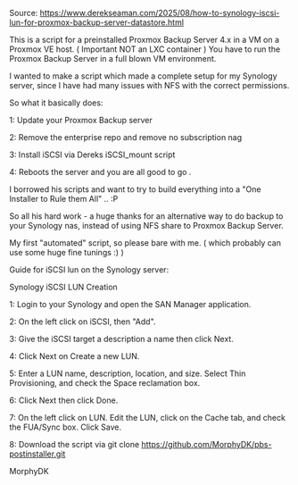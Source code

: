 Source: https://www.derekseaman.com/2025/08/how-to-synology-iscsi-lun-for-proxmox-backup-server-datastore.html

This is a script for a preinstalled Proxmox Backup Server 4.x in a VM on a Proxmox VE host. ( Important NOT an LXC container )
You have to run the Proxmox Backup Server in a full blown VM environment.

I wanted to make a script which made a complete setup for my Synology server, since I have had many issues with NFS with the correct permissions. 

So what it basically does: 

1: Update your Proxmox Backup server

2: Remove the enterprise repo and remove no subscription nag

3: Install iSCSI via Dereks iSCSI_mount script

4: Reboots the server and you are all good to go .

I borrowed his scripts and want to try to build everything into a "One Installer to Rule them All" .. :P 

So all his hard work - a huge thanks for an alternative way to do backup to your Synology nas, instead of using NFS share to Proxmox Backup Server.

My first "automated" script, so please bare with me. ( which probably can use some huge fine tunings :) )

Guide for iSCSI lun on the Synology server: 

Synology iSCSI LUN Creation

1: Login to your Synology and open the SAN Manager application.

2: On the left click on iSCSI, then "Add".

3: Give the iSCSI target a description a name then click Next. 

4: Click Next on Create a new LUN.

5: Enter a LUN name, description, location, and size. Select Thin Provisioning, and check the Space reclamation box. 

6: Click Next then click Done.

7: On the left click on LUN. Edit the LUN, click on the Cache tab, and check the FUA/Sync box. Click Save.

8: Download the script via git clone https://github.com/MorphyDK/pbs-postinstaller.git

MorphyDK

